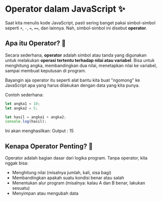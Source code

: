 # Operator dalam JavaScript ✨

Saat kita menulis kode JavaScript, pasti sering banget pakai simbol-simbol seperti `+`, `-`, `=`, `==`, dan lainnya. Nah, simbol-simbol ini disebut **operator**.

## Apa itu Operator? 🤔

Secara sederhana, **operator** adalah simbol atau tanda yang digunakan untuk melakukan **operasi tertentu terhadap nilai atau variabel**. Bisa untuk menghitung angka, membandingkan dua nilai, menetapkan nilai ke variabel, sampai membuat keputusan di program.

Bayangin aja operator itu seperti alat bantu kita buat "ngomong" ke JavaScript apa yang harus dilakukan dengan data yang kita punya.

Contoh sederhana:

```js
let angka1 = 10;
let angka2 = 5;

let hasil = angka1 + angka2;
console.log(hasil);
```

Ini akan menghasilkan:
Output : 15

## Kenapa Operator Penting? 🤔

Operator adalah bagian dasar dari logika program. Tanpa operator, kita nggak bisa:

- Menghitung nilai (misalnya jumlah, kali, sisa bagi)
- Membandingkan apakah suatu kondisi benar atau salah
- Menentukan alur program (misalnya: kalau A dan B benar, lakukan sesuatu)
- Menyimpan atau mengubah data
